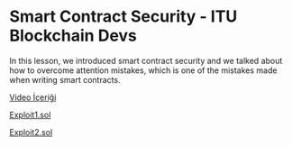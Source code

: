# Smart Contract Security - ITU Blockchain Devs

In this lesson, we introduced smart contract security and we talked about how to overcome attention mistakes, which is one of the mistakes made when writing smart contracts.

[Video İçeriği](https://www.youtube.com/watch?v=SqTW-uKnsoE&ab_channel=ITUBlockchain)

[Exploit1.sol](./Exploit1.sol)

[Exploit2.sol](./Exploit2.sol)